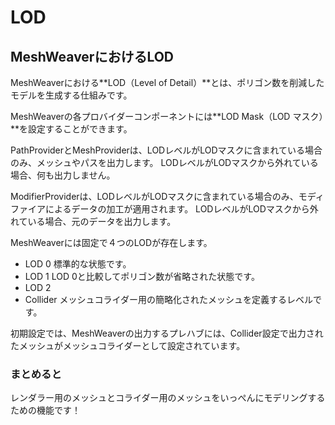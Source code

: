 # LOD

## MeshWeaverにおけるLOD

MeshWeaverにおける**LOD（Level of Detail）**とは、ポリゴン数を削減したモデルを生成する仕組みです。

MeshWeaverの各プロバイダーコンポーネントには**LOD Mask（LOD マスク）**を設定することができます。

PathProviderとMeshProviderは、LODレベルがLODマスクに含まれている場合のみ、メッシュやパスを出力します。
LODレベルがLODマスクから外れている場合、何も出力しません。

ModifierProviderは、LODレベルがLODマスクに含まれている場合のみ、モディファイアによるデータの加工が適用されます。
LODレベルがLODマスクから外れている場合、元のデータを出力します。

MeshWeaverには固定で４つのLODが存在します。

- LOD 0 標準的な状態です。
- LOD 1 LOD 0と比較してポリゴン数が省略された状態です。
- LOD 2 
- Collider メッシュコライダー用の簡略化されたメッシュを定義するレベルです。

初期設定では、MeshWeaverの出力するプレハブには、Collider設定で出力されたメッシュがメッシュコライダーとして設定されています。

### まとめると

レンダラー用のメッシュとコライダー用のメッシュをいっぺんにモデリングするための機能です！
